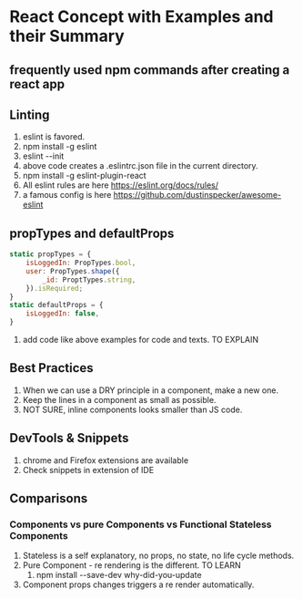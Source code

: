 # React Concept with Examples and their Summary

## frequently used npm commands after creating a react app

## Linting

1. eslint is favored.
2. npm install -g eslint
3. eslint --init
4. above code creates a .eslintrc.json file in the current directory.
5. npm install -g eslint-plugin-react
6. All eslint rules are here <https://eslint.org/docs/rules/>
7. a famous config is here <https://github.com/dustinspecker/awesome-eslint>

## propTypes and defaultProps

```javascript
static propTypes = {
    isLoggedIn: PropTypes.bool,
    user: PropTypes.shape({
        _id: ProptTypes.string,
    }).isRequired;
}
static defaultProps = {
    isLoggedIn: false,
}
```

1. add code like above examples for code and texts. TO EXPLAIN

## Best Practices

1. When we can use a DRY principle in a component, make a new one.
2. Keep the lines in a component as small as possible.
3. NOT SURE, inline components looks smaller than JS code.

## DevTools & Snippets

1. chrome and Firefox extensions are available
2. Check snippets in extension of IDE

## Comparisons

### Components vs pure Components vs Functional Stateless Components

1. Stateless is a self explanatory, no props, no state, no life cycle methods.
2. Pure Component - re rendering is the different. TO LEARN
    1. npm install --save-dev why-did-you-update
3. Component props changes triggers a re render automatically.
